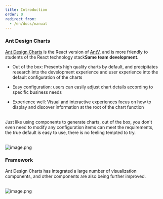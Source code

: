 ```yaml
---
title: Introduction
order: 0
redirect_from:
  - /en/docs/manual
---
```


### Ant Design Charts

[Ant Design Charts](https://github.com/ant-design/ant-design-charts) is the React version of [AntV](https://antv.vision), and is more friendly to students of the React technology stack<b>Same team development</b>.

- Out of the box: Presents high quality charts by default, and precipitates research into the development experience and user experience into the default configuration of the charts

- Easy configuration: users can easily adjust chart details according to specific business needs

- Experience well: Visual and interactive experiences focus on how to display and discover information at the root of the chart function

<br /> Just like using components to generate charts, out of the box, you don't even need to modify any configuration items can meet the requirements, the true default is easy to use, there is no feeling tempted to try.

<br />![image.png](https://gw.alipayobjects.com/zos/antfincdn/TcUwTMuNxI/0a9ac684-e862-4889-b783-e0a75a0e3138.png#align=left&display=inline&height=951&name=image.png&originHeight=1901&originWidth=2000&size=968667&status=done&style=none&width=1000)

### Framework

Ant Design Charts has integrated a large number of visualization components, and other components are also being further improved.

<br />![image.png](https://cdn.nlark.com/yuque/0/2021/png/278352/1636530306602-56215523-44ae-43b8-bfce-538e0adf84a9.png)
